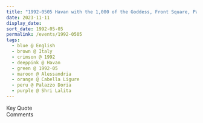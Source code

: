 ```yaml
---
title: "1992-0505 Havan with the 1,000 of the Goddess, Front Square, Palazzo Doria, Cabella Ligure, Alessandria, Italy"
date: 2023-11-11
display_date: 
sort_date: 1992-05-05
permalink: /events/1992-0505
tags:
  - blue @ English
  - brown @ Italy
  - crimson @ 1992
  - deeppink @ Havan
  - green @ 1992-05
  - maroon @ Alessandria
  - orange @ Cabella Ligure
  - peru @ Palazzo Doria
  - purple @ Shri Lalita
---
```


<wave-list>
  <list-title color="green" width="75">Key Quote</list-title>
  <list-item color="BlanchedAlmond"  width="200"></list-item>
  <list-item color="Lavender"></list-item>
  <list-item color="BlanchedAlmond"></list-item>
</wave-list>

<br>

<wave-list>
  <list-title color="green" width="75">Comments</list-title>
  <list-item color="BlanchedAlmond"  width="200"></list-item>
  <list-item color="Lavender"></list-item>
  <list-item color="BlanchedAlmond"></list-item>
</wave-list>